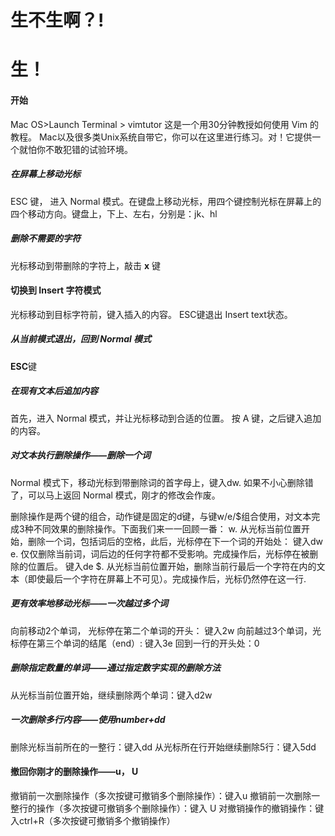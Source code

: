 # 生不生啊？!

# 生！

#### 开始
 Mac OS>Launch Terminal > vimtutor
这是一个用30分钟教授如何使用 Vim 的教程。 Mac以及很多类Unix系统自带它，你可以在这里进行练习。对！它提供一个就怕你不敢犯错的试验环境。

##### 在屏幕上移动光标

ESC 键， 进入 Normal 模式。在键盘上移动光标，用四个键控制光标在屏幕上的四个移动方向。键盘上，下上、左右，分别是：jk、hl 

##### 删除不需要的字符
光标移动到带删除的字符上，敲击 **x** 键

#### 切换到 Insert 字符模式
光标移动到目标字符前，键入插入的内容。
ESC键退出 Insert text状态。

##### 从当前模式退出，回到 Normal 模式
**ESC**键

##### 在现有文本后追加内容
首先，进入 Normal 模式，并让光标移动到合适的位置。
按 A 键，之后键入追加的内容。

##### 对文本执行删除操作——删除一个词

Normal 模式下，移动光标到带删除词的首字母上，键入dw.
如果不小心删除错了，可以马上返回 Normal 模式，刚才的修改会作废。


删除操作是两个键的组合，动作键是固定的d键，与键w/e/$组合使用，对文本完成3种不同效果的删除操作。下面我们来一一回顾一番：
w. 从光标当前位置开始，删除一个词，包括词后的空格，此后，光标停在下一个词的开始处： 键入dw
e. 仅仅删除当前词，词后边的任何字符都不受影响。完成操作后，光标停在被删除的位置后。
键入de
$. 从光标当前位置开始，删除当前行最后一个字符在内的文本（即使最后一个字符在屏幕上不可见）。完成操作后，光标仍然停在这一行.

##### 更有效率地移动光标——一次越过多个词
向前移动2个单词， 光标停在第二个单词的开头： 键入2w
向前越过3个单词，光标停在第三个单词的结尾（end）: 键入3e
回到一行的开头处：0

##### 删除指定数量的单词——通过指定数字实现的删除方法
从光标当前位置开始，继续删除两个单词：键入d2w

#####  一次删除多行内容——使用number+dd
删除光标当前所在的一整行：键入dd
从光标所在行开始继续删除5行：键入5dd

#### 撤回你刚才的删除操作——u， U
撤销前一次删除操作（多次按键可撤销多个删除操作）：键入u
撤销前一次删除一整行的操作（多次按键可撤销多个删除操作）：键入 U
对撤销操作的撤销操作：键入ctrl+R（多次按键可撤销多个撤销操作）







<!--stackedit_data:
eyJoaXN0b3J5IjpbOTg1MDAwMDI2LC0xODkwMDQ2MDQ5LDEwNz
gyOTY4MzcsLTE1ODQ5MDg1MzAsMTY3MzExNjQ1OCwxNzUxODQy
NTU2LDUwOTkyMDE3NCwtMjA5OTMzMTg5NCwtMTMwNTAzMjQ3Ny
w2NjEwODU0NCw5MDAzNDA5OTAsLTE1NTM1MTIwNSwtMTMzMzM1
OTAwNCwxNzY2MDQ4MjYwLDc5Mjg1NTg3OSwxOTg1MzI5OTAyXX
0=
-->